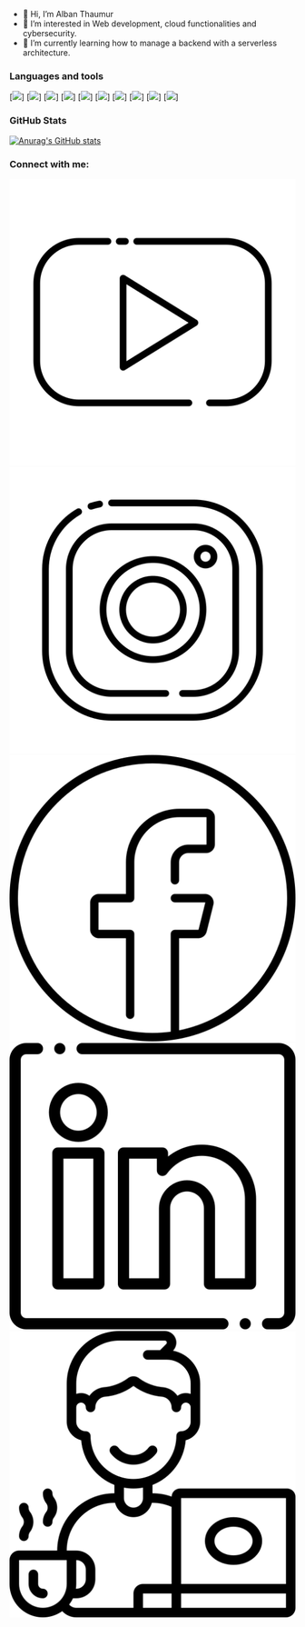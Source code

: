- 👋 Hi, I’m Alban Thaumur
- 👀 I’m interested in Web development, cloud functionalities and cybersecurity.
- 🌱 I’m currently learning how to manage a backend with a serverless architecture.

### Languages and tools
[<img width="25px" src="https://cdn.jsdelivr.net/gh/devicons/devicon/icons/vscode/vscode-original.svg" />]
[<img width="25px" src="https://cdn.jsdelivr.net/gh/devicons/devicon/icons/html5/html5-original.svg" />]
[<img width="25px" src="https://cdn.jsdelivr.net/gh/devicons/devicon/icons/css3/css3-original.svg" />]
[<img width="25px" src="https://cdn.jsdelivr.net/gh/devicons/devicon/icons/javascript/javascript-original.svg" />]
[<img width="25px" src="https://cdn.jsdelivr.net/gh/devicons/devicon/icons/typescript/typescript-original.svg" />]
[<img width="25px" src="https://cdn.jsdelivr.net/gh/devicons/devicon/icons/react/react-original.svg" />]
[<img width="25px" src="https://cdn.jsdelivr.net/gh/devicons/devicon/icons/nodejs/nodejs-original.svg" />]
[<img width="25px" src="https://cdn.jsdelivr.net/gh/devicons/devicon/icons/mysql/mysql-original.svg" />]
[<img width="25px" src="https://cdn.jsdelivr.net/gh/devicons/devicon/icons/mongodb/mongodb-original.svg" />]
[<img width="25px" src="https://cdn.jsdelivr.net/gh/devicons/devicon/icons/git/git-original.svg" />]

### GitHub Stats
[![Anurag's GitHub stats](https://github-readme-stats.vercel.app/api?username=Chacky1)](https://github.com/anuraghazra/github-readme-stats)

### Connect with me:
[![img_youtube](./img/youtube.png)](https://www.youtube.com/channel/UCn39_SPb2Q1n-ezRqwqJmaQ)
[![img_instagram](./img/instagram.png)](https://www.instagram.com/unlocktoncomputer/)
[![img_facebook](./img/facebook.png)](https://www.facebook.com/alban.thaumur/)
[![img_linkedin](./img/linkedin.png)](https://www.linkedin.com/in/alban-thaumur-5b3a4a152/)
[![img_freelance](./img/freelancer.png)](https://www.malt.fr/profile/albanthaumur)